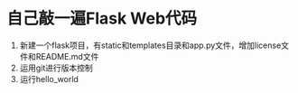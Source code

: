 # 自己敲一遍Flask Web代码

1. 新建一个flask项目，有static和templates目录和app.py文件，增加license文件和README.md文件
2. 运用git进行版本控制
3. 运行hello_world
